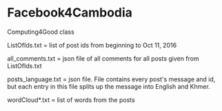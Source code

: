 # Facebook4Cambodia
Computing4Good class

ListOfIds.txt = list of post ids from beginning to Oct 11, 2016

all_comments.txt = json file of all comments for all posts given from ListOfIds.txt

posts_language.txt = json file. File contains every post's message and id, but each entry in this file splits up the message
into English and Khmer.

wordCloud*.txt = list of words from the posts

